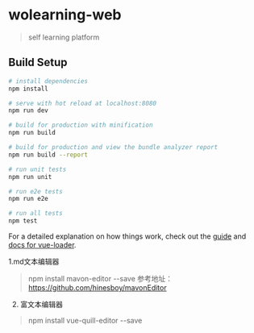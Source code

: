 # wolearning-web

> self learning platform

## Build Setup

``` bash
# install dependencies
npm install

# serve with hot reload at localhost:8080
npm run dev

# build for production with minification
npm run build

# build for production and view the bundle analyzer report
npm run build --report

# run unit tests
npm run unit

# run e2e tests
npm run e2e

# run all tests
npm test
```

For a detailed explanation on how things work, check out the [guide](http://vuejs-templates.github.io/webpack/) and [docs for vue-loader](http://vuejs.github.io/vue-loader).

1.md文本编辑器
>npm install mavon-editor --save
>参考地址：https://github.com/hinesboy/mavonEditor
2. 富文本编辑器
>npm install vue-quill-editor --save

